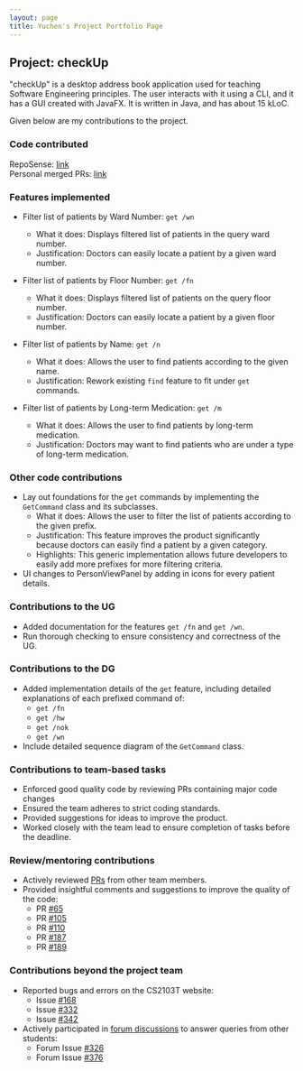 ```yaml
---
layout: page
title: Yuchen's Project Portfolio Page
---
```


## Project: checkUp

"checkUp" is a desktop address book application used for teaching Software Engineering principles.
The user interacts with it using a CLI, and it has a GUI created with JavaFX. It is written in Java,
and has about 15 kLoC.

Given below are my contributions to the project.

### Code contributed

RepoSense: [link](https://nus-cs2103-ay2223s1.github.io/tp-dashboard/?search=nehcuy&breakdown=true)  
Personal merged PRs: [link](https://github.com/AY2223S1-CS2103T-W16-3/tp/pulls?q=is%3Apr+author%3A%40me+is%3Aclosed)

### Features implemented

* Filter list of patients by Ward Number: `get /wn`
    * What it does: Displays filtered list of patients in the query ward number.
    * Justification: Doctors can easily locate a patient by a given ward number.

* Filter list of patients by Floor Number: `get /fn`
    * What it does: Displays filtered list of patients on the query floor number.
    * Justification: Doctors can easily locate a patient by a given floor number.

* Filter list of patients by Name: `get /n`
    * What it does: Allows the user to find patients according to the given name.
    * Justification: Rework existing `find` feature to fit under `get` commands.
  
* Filter list of patients by Long-term Medication: `get /m`
    * What it does: Allows the user to find patients by long-term medication.
    * Justification: Doctors may want to find patients who are under a type of long-term medication.

### Other code contributions

* Lay out foundations for the `get` commands by implementing the `GetCommand` class and its subclasses.
  * What it does: Allows the user to filter the list of patients according to the given prefix.
  * Justification: This feature improves the product significantly because doctors can easily find a patient by a given category.
  * Highlights: This generic implementation allows future developers to easily add more prefixes for more filtering criteria.
* UI changes to PersonViewPanel by adding in icons for every patient details.

### Contributions to the UG

* Added documentation for the features `get /fn` and `get /wn`.
* Run thorough checking to ensure consistency and correctness of the UG.

### Contributions to the DG

* Added implementation details of the `get` feature, including detailed explanations of each prefixed command of:
  * `get /fn`
  * `get /hw`
  * `get /nok`
  * `get /wn`
* Include detailed sequence diagram of the `GetCommand` class.

### Contributions to team-based tasks

* Enforced good quality code by reviewing PRs containing major code changes
* Ensured the team adheres to strict coding standards.
* Provided suggestions for ideas to improve the product.
* Worked closely with the team lead to ensure completion of tasks before the deadline.

### Review/mentoring contributions

* Actively reviewed [PRs](https://github.com/AY2223S1-CS2103T-W16-3/tp/pulls?page=1&q=is%3Apr+reviewed-by%3Anehcuy) from other team members.
* Provided insightful comments and suggestions to improve the quality of the code:
  * PR [#65](https://github.com/AY2223S1-CS2103T-W16-3/tp/pull/65)
  * PR [#105](https://github.com/AY2223S1-CS2103T-W16-3/tp/pull/105)
  * PR [#110](https://github.com/AY2223S1-CS2103T-W16-3/tp/pull/110)
  * PR [#187](https://github.com/AY2223S1-CS2103T-W16-3/tp/pull/187)
  * PR [#189](https://github.com/AY2223S1-CS2103T-W16-3/tp/pull/189)

### Contributions beyond the project team

* Reported bugs and errors on the CS2103T website:
  * Issue [#168](https://github.com/nus-cs2103-AY2223S1/forum/issues/168)
  * Issue [#332](https://github.com/nus-cs2103-AY2223S1/forum/issues/332)
  * Issue [#342](https://github.com/nus-cs2103-AY2223S1/forum/issues/342)
* Actively participated in [forum discussions](https://github.com/nus-cs2103-AY2223S1/forum/issues?q=is%3Aissue+commenter%3Anehcuy) to answer queries from other students:
  * Forum Issue [#326](https://github.com/nus-cs2103-AY2223S1/forum/issues/326)
  * Forum Issue [#376](https://github.com/nus-cs2103-AY2223S1/forum/issues/376)
